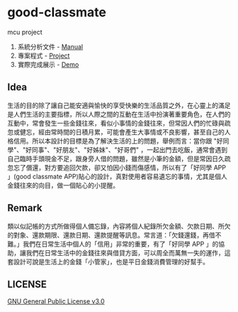 # good-classmate

mcu project

1. 系統分析文件 - [Manual](https://github.com/CodeMercs/good-classmate/blob/master/Manual/gcm-manual.md)
2. 專案程式 - [Project](https://github.com/CodeMercs/good-classmate/tree/master/GoodClassmate)
3. 實際完成展示 - [Demo](https://github.com/CodeMercs/good-classmate/blob/master/Manual/gcm-demo.md)

## Idea

生活的目的除了讓自己能安適與愉快的享受快樂的生活品質之外，在心靈上的滿足是人們生活的主要指標，所以人際之間的互動在生活中扮演著重要角色，在人們的互動中，常會發生一些金錢往來，看似小事情的金錢往來，但常因人們的忙碌與疏忽或健忘，經由常時間的日積月累，可能會產生大事情或不良影響，甚至自己的人格信用。所以本設計的目標是為了解決生活的上的問題，舉例而言：當你跟 "好同學"、"好同事"、"好朋友"、"好姊妹"、"好哥們" ，一起出門去吃飯，通常會遇到自己臨時手頭現金不足，跟身旁人借的問題，雖然是小筆的金額，但是常因日久疏忽忘了償還，對方要追回欠款，卻又怕因小錢而傷感情，所以有了「好同學 APP 」(good classmate APP)貼心的設計，真對使用者容易遺忘的事情，尤其是個人金錢往來的向目，做一個貼心的小提醒。


## Remark

類以似記帳的方式所做得個人備忘錄，內容將個人紀錄所欠金額、欠款日期、所欠的對象、還款期限、還款日期、還款提醒等訊息。常言道：「欠錢還錢，再借不難。」我們在日常生活中個人的「信用」非常的重要，有了「好同學 APP 」的協助，讓我們在日常生活中的金錢往來與借貸方面，可以周全而萬無一失的運作，這套設計可說是生活上的金錢「小管家」，也是平日金錢消費管理的好幫手。


## LICENSE

[GNU General Public License v3.0](https://github.com/CodeMercs/good-classmate/blob/master/LICENSE)



